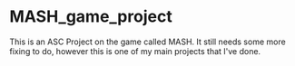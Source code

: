 # MASH_game_project
This is an ASC Project on the game called MASH. It still needs some more fixing to do, however this is one of my main projects that I've done.
